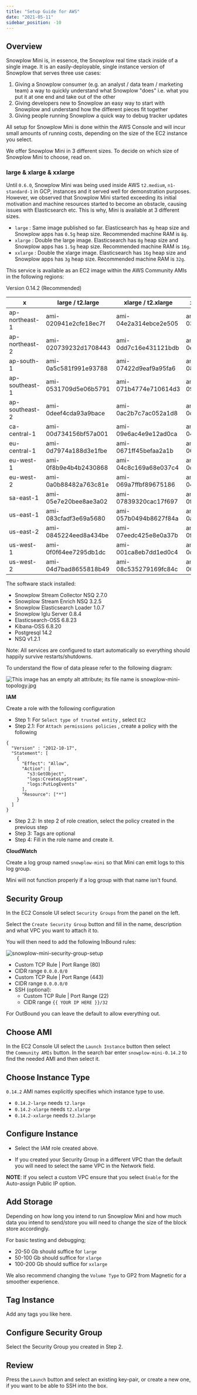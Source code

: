 ```yaml
---
title: "Setup Guide for AWS"
date: "2021-05-11"
sidebar_position: -10
---
```


## Overview

Snowplow Mini is, in essence, the Snowplow real time stack inside of a single image. It is an easily-deployable, single instance version of Snowplow that serves three use cases:

1. Giving a Snowplow consumer (e.g. an analyst / data team / marketing team) a way to quickly understand what Snowplow "does" i.e. what you put it at one end and take out of the other
2. Giving developers new to Snowplow an easy way to start with Snowplow and understand how the different pieces fit together
3. Giving people running Snowplow a quick way to debug tracker updates

All setup for Snowplow Mini is done within the AWS Console and will incur small amounts of running costs, depending on the size of the EC2 instance you select.

We offer Snowplow Mini in 3 different sizes. To decide on which size of Snowplow Mini to choose, read on.

### large & xlarge & xxlarge

Until `0.6.0`, Snowplow Mini was being used inside AWS `t2.medium`, `n1-standard-1` in GCP, instances and it served well for demonstration purposes. However, we observed that Snowplow Mini started exceeding its initial motivation and machine resources started to become an obstacle, causing issues with Elasticsearch etc. This is why, Mini is available at 3 different sizes.

- `large` : Same image published so far. Elasticsearch has `4g` heap size and Snowplow apps has `0.5g` heap size. Recommended machine RAM is `8g`.
- `xlarge` : Double the large image. Elasticsearch has `8g` heap size and Snowplow apps has `1.5g` heap size. Recommended machine RAM is `16g`.
- `xxlarge` : Double the xlarge image. Elasticsearch has `16g` heap size and Snowplow apps has `3g` heap size. Recommended machine RAM is `32g`.

This service is available as an EC2 image within the AWS Community AMIs in the following regions:

Version 0.14.2 (Recommended)

| x              | large / t2.large      | xlarge / t2.xlarge    | xxlarge / t2.xxlarge  |
| -------------- | --------------------- | --------------------- | --------------------- |
| ap-northeast-1 | ami-020941e2cfe18ec7f | ami-04e2a314ebce2e505 | ami-0325fc7baa2ad2a37 |
| ap-northeast-2 | ami-020739232d1708443 | ami-0dd7c16e431121bdb | ami-0ee6817d87f24ff27 |
| ap-south-1     | ami-0a5c581f991e93788 | ami-07422d9eaf9a95fa6 | ami-085f1e8a5a9b3a64c |
| ap-southeast-1 | ami-0531709d5e06b5791 | ami-071b4774e710614d3 | ami-097d7eda684f6a0ac |
| ap-southeast-2 | ami-0deef4cda93a9bace | ami-0ac2b7c7ac052a1d8 | ami-0c71a6914b19d1357 |
| ca-central-1   | ami-00d734156bf57a001 | ami-09e6ac4e9e12ad0ca | ami-0419f360eebe366d9 |
| eu-central-1   | ami-0d7974a188d3e1fbe | ami-0671ff45befaa2a1b | ami-06e3f8656a7611f5d |
| eu-west-1      | ami-0f8b9e4b4b2430868 | ami-04c8c169a68e037c4 | ami-0d19437520b62ce06 |
| eu-west-2      | ami-0a0b88482a763c81e | ami-069a7ffbf89675186 | ami-04f55c9619a9abc94 |
| sa-east-1      | ami-05e7e20bee8ae3a02 | ami-07839320cac17f697 | ami-0fb3afddb1f96bc11 |
| us-east-1      | ami-083cfadf3e69a5680 | ami-057b0494b8627f84a | ami-0a91bb07ad0a4c128 |
| us-east-2      | ami-0845224eed8a434be | ami-07eedc425e8e0a37b | ami-0f80ef8a2d47917f3 |
| us-west-1      | ami-0f0f64ee7295db1dc | ami-001ca8eb7dd1ed0c4 | ami-0d52c9ecacfb4e9e8 |
| us-west-2      | ami-04d7bad8655818b49 | ami-08c535279169fc84c | ami-00515341480fe60e9 |

The software stack installed:

- Snowplow Stream Collector NSQ 2.7.0
- Snowplow Stream Enrich NSQ 3.2.5
- Snowplow Elasticsearch Loader 1.0.7
- Snowplow Iglu Server 0.8.4
- Elasticsearch-OSS 6.8.23
- Kibana-OSS 6.8.20
- Postgresql 14.2
- NSQ v1.2.1

Note: All services are configured to start automatically so everything should happily survive restarts/shutdowns.

To understand the flow of data please refer to the following diagram:

![This image has an empty alt attribute; its file name is snowplow-mini-topology.jpg](images/snowplow-mini-topology.jpg)

**IAM**

Create a role with the following configuration

- Step 1: For `Select type of trusted entity` , select `EC2`
- Step 2.1: For `Attach permissions policies` , create a policy with the following

```
{
  "Version" : "2012-10-17",
  "Statement": [
    {
      "Effect": "Allow",
      "Action": [
        "s3:GetObject",
        "logs:CreateLogStream",
        "logs:PutLogEvents"
      ],
      "Resource": ["*"]
    }
  ]
}
```

- Step 2.2: In step 2 of role creation, select the policy created in the previous step
- Step 3: Tags are optional
- Step 4: Fill in the role name and create it.

**CloudWatch**

Create a log group named `snowplow-mini` so that Mini can emit logs to this log group.

Mini will not function properly if a log group with that name isn't found.

## Security Group

In the EC2 Console UI select `Security Groups` from the panel on the left.

Select the `Create Security Group` button and fill in the name, description and what VPC you want to attach it to.

You will then need to add the following InBound rules:

![snowplow-mini-security-group-setup](images/security-groups-setup.png)

- Custom TCP Rule | Port Range (80)
- CIDR range `0.0.0.0/0`
- Custom TCP Rule | Port Range (443)
- CIDR range `0.0.0.0/0`
- SSH (optional):
  - Custom TCP Rule | Port Range (22)
  - CIDR range `{{ YOUR IP HERE }}/32`

For OutBound you can leave the default to allow everything out.

## Choose AMI

In the EC2 Console UI select the `Launch Instance` button then select the `Community AMIs` button. In the search bar enter `snowplow-mini-0.14.2` to find the needed AMI and then select it.

## Choose Instance Type

`0.14.2` AMI names explicitly specifies which instance type to use.

- `0.14.2-large` needs `t2.large`
- `0.14.2-xlarge` needs `t2.xlarge`
- `0.14.2-xxlarge` needs `t2.2xlarge`

## Configure Instance

- Select the IAM role created above.

- If you created your Security Group in a different VPC than the default you will need to select the same VPC in the Network field.

**NOTE**: If you select a custom VPC ensure that you select `Enable` for the Auto-assign Public IP option.

## Add Storage

Depending on how long you intend to run Snowplow Mini and how much data you intend to send/store you will need to change the size of the block store accordingly.

For basic testing and debugging;

- 20-50 Gb should suffice for `large`
- 50-100 Gb should suffice for `xlarge`
- 100-200 Gb should suffice for `xxlarge`

We also recommend changing the `Volume Type` to GP2 from Magnetic for a smoother experience.

## Tag Instance

Add any tags you like here.

## Configure Security Group

Select the Security Group you created in Step 2.

## Review

Press the `Launch` button and select an existing key-pair, or create a new one, if you want to be able to SSH into the box.
